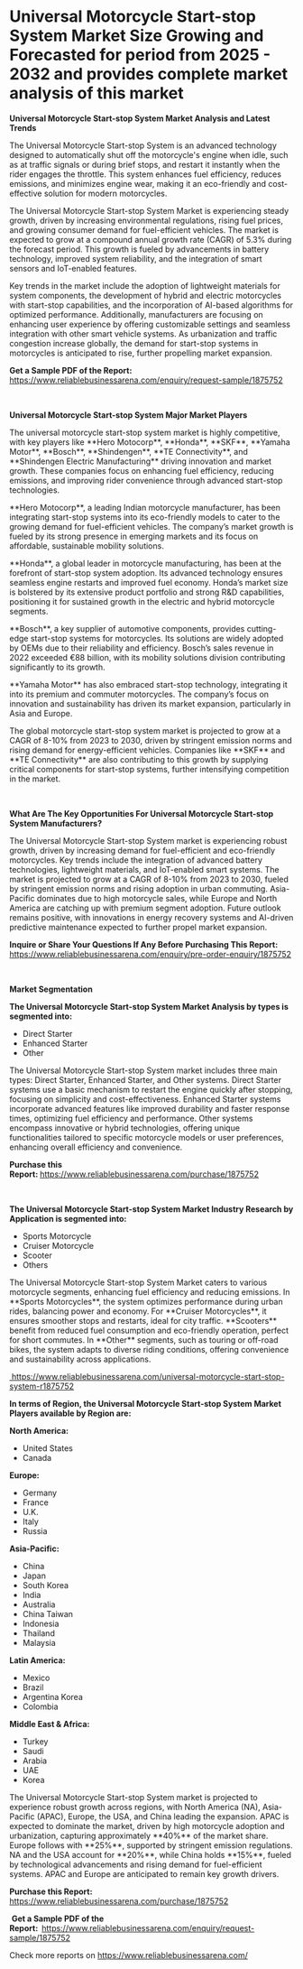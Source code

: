 <p><h1>Universal Motorcycle Start-stop System Market Size Growing and Forecasted for period from 2025 - 2032 and provides complete market analysis of this market</h1></p><p><strong>Universal Motorcycle Start-stop System Market Analysis and Latest Trends</strong></p>
<p><p>The Universal Motorcycle Start-stop System is an advanced technology designed to automatically shut off the motorcycle's engine when idle, such as at traffic signals or during brief stops, and restart it instantly when the rider engages the throttle. This system enhances fuel efficiency, reduces emissions, and minimizes engine wear, making it an eco-friendly and cost-effective solution for modern motorcycles.</p><p>The Universal Motorcycle Start-stop System Market is experiencing steady growth, driven by increasing environmental regulations, rising fuel prices, and growing consumer demand for fuel-efficient vehicles. The market is expected to grow at a compound annual growth rate (CAGR) of 5.3% during the forecast period. This growth is fueled by advancements in battery technology, improved system reliability, and the integration of smart sensors and IoT-enabled features.</p><p>Key trends in the market include the adoption of lightweight materials for system components, the development of hybrid and electric motorcycles with start-stop capabilities, and the incorporation of AI-based algorithms for optimized performance. Additionally, manufacturers are focusing on enhancing user experience by offering customizable settings and seamless integration with other smart vehicle systems. As urbanization and traffic congestion increase globally, the demand for start-stop systems in motorcycles is anticipated to rise, further propelling market expansion.</p></p>
<p><strong>Get a Sample PDF of the Report:&nbsp;</strong> <a href="https://www.reliablebusinessarena.com/enquiry/request-sample/1875752?utm_campaign=1891&utm_medium=2&utm_source=Github&utm_content=ia&utm_term=24012025&utm_id=universal-motorcycle-start-stop-system">https://www.reliablebusinessarena.com/enquiry/request-sample/1875752</a></p>
<p>&nbsp;</p>
<p><strong>Universal Motorcycle Start-stop System Major Market Players</strong></p>
<p><p>The universal motorcycle start-stop system market is highly competitive, with key players like **Hero Motocorp**, **Honda**, **SKF**, **Yamaha Motor**, **Bosch**, **Shindengen**, **TE Connectivity**, and **Shindengen Electric Manufacturing** driving innovation and market growth. These companies focus on enhancing fuel efficiency, reducing emissions, and improving rider convenience through advanced start-stop technologies.</p><p>**Hero Motocorp**, a leading Indian motorcycle manufacturer, has been integrating start-stop systems into its eco-friendly models to cater to the growing demand for fuel-efficient vehicles. The company’s market growth is fueled by its strong presence in emerging markets and its focus on affordable, sustainable mobility solutions.</p><p>**Honda**, a global leader in motorcycle manufacturing, has been at the forefront of start-stop system adoption. Its advanced technology ensures seamless engine restarts and improved fuel economy. Honda’s market size is bolstered by its extensive product portfolio and strong R&D capabilities, positioning it for sustained growth in the electric and hybrid motorcycle segments.</p><p>**Bosch**, a key supplier of automotive components, provides cutting-edge start-stop systems for motorcycles. Its solutions are widely adopted by OEMs due to their reliability and efficiency. Bosch’s sales revenue in 2022 exceeded €88 billion, with its mobility solutions division contributing significantly to its growth.</p><p>**Yamaha Motor** has also embraced start-stop technology, integrating it into its premium and commuter motorcycles. The company’s focus on innovation and sustainability has driven its market expansion, particularly in Asia and Europe.</p><p>The global motorcycle start-stop system market is projected to grow at a CAGR of 8-10% from 2023 to 2030, driven by stringent emission norms and rising demand for energy-efficient vehicles. Companies like **SKF** and **TE Connectivity** are also contributing to this growth by supplying critical components for start-stop systems, further intensifying competition in the market.</p></p>
<p>&nbsp;</p>
<p><strong>What Are The Key Opportunities For Universal Motorcycle Start-stop System Manufacturers?</strong></p>
<p><p>The Universal Motorcycle Start-stop System market is experiencing robust growth, driven by increasing demand for fuel-efficient and eco-friendly motorcycles. Key trends include the integration of advanced battery technologies, lightweight materials, and IoT-enabled smart systems. The market is projected to grow at a CAGR of 8-10% from 2023 to 2030, fueled by stringent emission norms and rising adoption in urban commuting. Asia-Pacific dominates due to high motorcycle sales, while Europe and North America are catching up with premium segment adoption. Future outlook remains positive, with innovations in energy recovery systems and AI-driven predictive maintenance expected to further propel market expansion.</p></p>
<p><strong>Inquire or Share Your Questions If Any Before Purchasing This Report:</strong> <a href="https://www.reliablebusinessarena.com/enquiry/pre-order-enquiry/1875752?utm_campaign=1891&utm_medium=2&utm_source=Github&utm_content=ia&utm_term=24012025&utm_id=universal-motorcycle-start-stop-system">https://www.reliablebusinessarena.com/enquiry/pre-order-enquiry/1875752</a></p>
<p>&nbsp;</p>
<p><strong>Market Segmentation</strong></p>
<p><strong>The Universal Motorcycle Start-stop System Market Analysis by types is segmented into:</strong></p>
<p><ul><li>Direct Starter</li><li>Enhanced Starter</li><li>Other</li></ul></p>
<p><p>The Universal Motorcycle Start-stop System market includes three main types: Direct Starter, Enhanced Starter, and Other systems. Direct Starter systems use a basic mechanism to restart the engine quickly after stopping, focusing on simplicity and cost-effectiveness. Enhanced Starter systems incorporate advanced features like improved durability and faster response times, optimizing fuel efficiency and performance. Other systems encompass innovative or hybrid technologies, offering unique functionalities tailored to specific motorcycle models or user preferences, enhancing overall efficiency and convenience.</p></p>
<p><strong>Purchase this Report:&nbsp;</strong><a href="https://www.reliablebusinessarena.com/purchase/1875752?utm_campaign=1891&utm_medium=2&utm_source=Github&utm_content=ia&utm_term=24012025&utm_id=universal-motorcycle-start-stop-system">https://www.reliablebusinessarena.com/purchase/1875752</a></p>
<p>&nbsp;</p>
<p><strong>The Universal Motorcycle Start-stop System Market Industry Research by Application is segmented into:</strong></p>
<p><ul><li>Sports Motorcycle</li><li>Cruiser Motorcycle</li><li>Scooter</li><li>Others</li></ul></p>
<p><p>The Universal Motorcycle Start-stop System Market caters to various motorcycle segments, enhancing fuel efficiency and reducing emissions. In **Sports Motorcycles**, the system optimizes performance during urban rides, balancing power and economy. For **Cruiser Motorcycles**, it ensures smoother stops and restarts, ideal for city traffic. **Scooters** benefit from reduced fuel consumption and eco-friendly operation, perfect for short commutes. In **Other** segments, such as touring or off-road bikes, the system adapts to diverse riding conditions, offering convenience and sustainability across applications.</p></p>
<p><a href="https://www.reliablebusinessarena.com/universal-motorcycle-start-stop-system-r1875752?utm_campaign=1891&utm_medium=2&utm_source=Github&utm_content=ia&utm_term=24012025&utm_id=universal-motorcycle-start-stop-system">&nbsp;https://www.reliablebusinessarena.com/universal-motorcycle-start-stop-system-r1875752</a></p>
<p><strong>In terms of Region, the Universal Motorcycle Start-stop System Market Players available by Region are:</strong></p>
<p>
    <p> <strong> North America: </strong>
        <ul>
            <li>United States</li>
            <li>Canada</li>
        </ul>
        </p> 
    <p> <strong> Europe: </strong>
        <ul>
            <li>Germany</li>
            <li>France</li>
            <li>U.K.</li>
            <li>Italy</li>
            <li>Russia</li>
        </ul>
        </p> 
    <p> <strong> Asia-Pacific: </strong>
        <ul>
            <li>China</li>
            <li>Japan</li>
            <li>South Korea</li>
            <li>India</li>
            <li>Australia</li>
            <li>China Taiwan</li>
            <li>Indonesia</li>
            <li>Thailand</li>
            <li>Malaysia</li>
        </ul>
        </p> 
    <p> <strong> Latin America: </strong>
        <ul>
            <li>Mexico</li>
            <li>Brazil</li>
            <li>Argentina Korea</li>
            <li>Colombia</li>
        </ul>
        </p> 
    <p> <strong> Middle East & Africa: </strong>
        <ul>
            <li>Turkey</li>
            <li>Saudi</li>
            <li>Arabia</li>
            <li>UAE</li>
            <li>Korea</li>
        </ul>
    </p>
    </p>
<p><p>The Universal Motorcycle Start-stop System market is projected to experience robust growth across regions, with North America (NA), Asia-Pacific (APAC), Europe, the USA, and China leading the expansion. APAC is expected to dominate the market, driven by high motorcycle adoption and urbanization, capturing approximately **40%** of the market share. Europe follows with **25%**, supported by stringent emission regulations. NA and the USA account for **20%**, while China holds **15%**, fueled by technological advancements and rising demand for fuel-efficient systems. APAC and Europe are anticipated to remain key growth drivers.</p></p>
<p><strong>Purchase this Report: </strong><a href="https://www.reliablebusinessarena.com/purchase/1875752?utm_campaign=1891&utm_medium=2&utm_source=Github&utm_content=ia&utm_term=24012025&utm_id=universal-motorcycle-start-stop-system">https://www.reliablebusinessarena.com/purchase/1875752</a></p>
<p>&nbsp;<strong>Get a Sample PDF of the Report:&nbsp;&nbsp;</strong><a href="https://www.reliablebusinessarena.com/enquiry/request-sample/1875752?utm_campaign=1891&utm_medium=2&utm_source=Github&utm_content=ia&utm_term=24012025&utm_id=universal-motorcycle-start-stop-system">https://www.reliablebusinessarena.com/enquiry/request-sample/1875752</a></p>
<p><strong></strong></p>
<p>Check more reports on <a href="https://www.reliablebusinessarena.com/?utm_campaign=1891&utm_medium=2&utm_source=Github&utm_content=ia&utm_term=24012025&utm_id=universal-motorcycle-start-stop-system">https://www.reliablebusinessarena.com/</a></p>